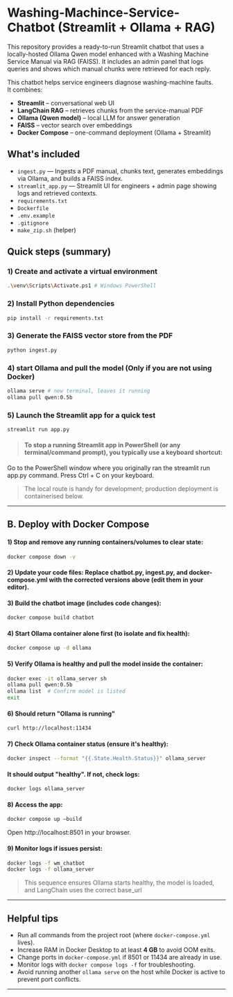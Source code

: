 # Washing-Machince-Service-Chatbot (Streamlit + Ollama + RAG)

This repository provides a ready-to-run Streamlit chatbot that uses a locally-hosted Ollama Qwen model enhanced with a Washing Machine Service Manual via RAG (FAISS). It includes an admin panel that logs queries and shows which manual chunks were retrieved for each reply.

This chatbot helps service engineers diagnose washing-machine faults.  
It combines:

* **Streamlit** – conversational web UI  
* **LangChain RAG** – retrieves chunks from the service-manual PDF  
* **Ollama (Qwen model)** – local LLM for answer generation  
* **FAISS** – vector search over embeddings  
* **Docker Compose** – one-command deployment (Ollama + Streamlit)
  
## What's included
- `ingest.py` — Ingests a PDF manual, chunks text, generates embeddings via Ollama, and builds a FAISS index.
- `streamlit_app.py` — Streamlit UI for engineers + admin page showing logs and retrieved contexts.
- `requirements.txt`
- `Dockerfile`
- `.env.example`
- `.gitignore`
- `make_zip.sh` (helper)

## Quick steps (summary)

### 1) Create and activate a virtual environment
```sh python -m venv venv
.\venv\Scripts\Activate.ps1 # Windows PowerShell
```
### 2) Install Python dependencies
```sh 
pip install -r requirements.txt
```

### 3) Generate the FAISS vector store from the PDF
```sh 
python ingest.py
 ```

### 4) start Ollama and pull the model (Only if you are not using Docker)

```sh
ollama serve # new terminal, leaves it running
ollama pull qwen:0.5b
```

### 5) Launch the Streamlit app for a quick test
```sh 
streamlit run app.py
 ```

> ####  To stop a running Streamlit app in PowerShell (or any terminal/command prompt), you typically use a keyboard shortcut:
Go to the PowerShell window where you originally ran the streamlit run app.py command.
Press Ctrl + C on your keyboard.

> The local route is handy for development; production deployment is containerised below.

---

## B. Deploy with Docker Compose

#### 1) Stop and remove any running containers/volumes to clear state:
```sh 
docker compose down -v
 ```
#### 2) Update your code files: Replace chatbot.py, ingest.py, and docker-compose.yml with the corrected versions above (edit them in your editor).

#### 3) Build the chatbot image (includes code changes):
```sh
docker compose build chatbot
 ```
#### 4) Start Ollama container alone first (to isolate and fix health):
```sh
docker compose up -d ollama
 ```
#### 5) Verify Ollama is healthy and pull the model inside the container:
```sh
docker exec -it ollama_server sh
ollama pull qwen:0.5b
ollama list  # Confirm model is listed
exit
```
#### 6) Should return "Ollama is running" 
```sh
curl http://localhost:11434
```
#### 7) Check Ollama container status (ensure it's healthy):
```sh
docker inspect --format "{{.State.Health.Status}}" ollama_server
```
#### It should output "healthy". If not, check logs:
 ```sh
 docker logs ollama_server
 ```
#### 8) Access the app: 
```sh
docker compose up –build
```
Open  http://localhost:8501 in your browser.

#### 9) Monitor logs if issues persist:
 ```sh
docker logs -f wm_chatbot
docker logs -f ollama_server
 ```
> This sequence ensures Ollama starts healthy, the model is loaded, and LangChain uses the  correct base_url

---

## Helpful tips
* Run all commands from the project root (where `docker-compose.yml` lives).  
* Increase RAM in Docker Desktop to at least **4 GB** to avoid OOM exits.  
* Change ports in `docker-compose.yml` if 8501 or 11434 are already in use.  
* Monitor logs with `docker compose logs -f` for troubleshooting.  
* Avoid running another `ollama serve` on the host while Docker is active to prevent port conflicts.  

---
